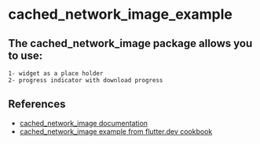 # cached_network_image_example

##  The cached_network_image package allows you to use: 
    1- widget as a place holder
    2- progress indicator with download progress

## References

- [cached_network_image documentation](https://pub.dev/packages/cached_network_image)
- [cached_network_image example from flutter.dev cookbook](https://flutter.dev/docs/cookbook/images/cached-images)

